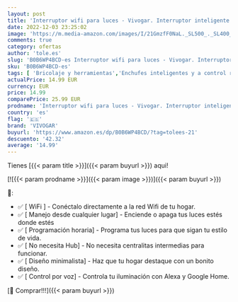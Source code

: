 ```yaml
---
layout: post
title: 'Interruptor wifi para luces - Vivogar. Interruptor inteligente de iluminación compatible con la app Tuya/Smartlife y con asistentes virtuales Alexa y Google Home'
date: 2022-12-03 23:25:02
image: 'https://m.media-amazon.com/images/I/21GmzfF0NaL._SL500_._SL400_.jpg'
comments: true
category: ofertas
author: 'tole.es'
slug: 'B0B6WP4BCD-es Interruptor wifi para luces - Vivogar. Interruptor...'
sku: 'B0B6WP4BCD-es'
tags: [ 'Bricolaje y herramientas','Enchufes inteligentes y a control remoto','Enchufes y accesorios','Instalación eléctrica','alexa','google','home','vivogar','🇪🇸', ]
actualPrice: 14.99 EUR
currency: EUR
price: 14.99
comparePrice: 25.99 EUR
prodname: 'Interruptor wifi para luces - Vivogar. Interruptor inteligente de iluminación compatible con la app Tuya/Smartlife y con asistentes virtuales Alexa y Google Home'
country: 'es'
flag: '🇪🇸'
brand: 'VIVOGAR'
buyurl: 'https://www.amazon.es/dp/B0B6WP4BCD/?tag=tolees-21'
descuento: '42.32'
average: '14.99'
---
```


Tienes [{{< param title >}}]({{< param buyurl >}}) aqui!

[![{{< param prodname >}}]({{< param image >}})]({{< param buyurl >}})

🔎:

- ✅ [ WiFi ] - Conéctalo directamente a la red Wifi de tu hogar.
- ✅ [ Manejo desde cualquier lugar] - Enciende o apaga tus luces estés donde estés
- ✅ [ Programación horaria] - Programa tus luces para que sigan tu estilo de vida.
- ✅ [ No necesita Hub] - No necesita centralitas intermedias para funcionar.
- ✅ [ Diseño minimalista] - Haz que tu hogar destaque con un bonito diseño.
- ✅ [ Control por voz] - Controla tu iluminación con Alexa y Google Home.

[🛒 Comprar!!!]({{< param buyurl >}})
